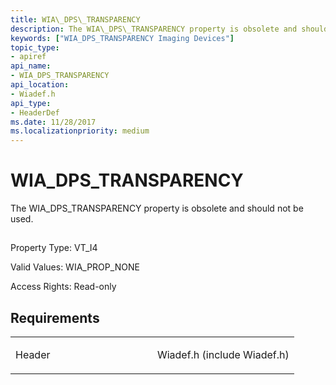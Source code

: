 ```yaml
---
title: WIA\_DPS\_TRANSPARENCY
description: The WIA\_DPS\_TRANSPARENCY property is obsolete and should not be used.
keywords: ["WIA_DPS_TRANSPARENCY Imaging Devices"]
topic_type:
- apiref
api_name:
- WIA_DPS_TRANSPARENCY
api_location:
- Wiadef.h
api_type:
- HeaderDef
ms.date: 11/28/2017
ms.localizationpriority: medium
---
```


# WIA\_DPS\_TRANSPARENCY


The WIA\_DPS\_TRANSPARENCY property is obsolete and should not be used.

## <span id="ddk_wia_dps_transparency_si"></span><span id="DDK_WIA_DPS_TRANSPARENCY_SI"></span>


Property Type: VT\_I4

Valid Values: WIA\_PROP\_NONE

Access Rights: Read-only

Requirements
------------

<table>
<colgroup>
<col width="50%" />
<col width="50%" />
</colgroup>
<tbody>
<tr class="odd">
<td><p>Header</p></td>
<td>Wiadef.h (include Wiadef.h)</td>
</tr>
</tbody>
</table>

 

 





